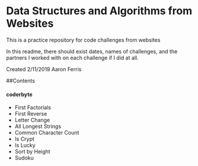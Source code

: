 # Data Structures and Algorithms from Websites 
This is a practice repository for code challenges from websites

In this readme, there should exist dates, names of challenges, and the partners I worked with on each challenge if I did at all.

Created 2/11/2019 Aaron Ferris

##Contents


#### coderbyte
  * First Factorials
  * First Reverse
  * Letter Change
  * All Longest Strings
  * Common Character Count
  * Is Crypt
  * Is Lucky
  * Sort by Height
  * Sudoku